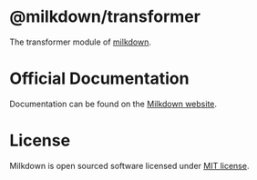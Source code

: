 # @milkdown/transformer

The transformer module of [milkdown](https://milkdown.dev/).

# Official Documentation

Documentation can be found on the [Milkdown website](https://milkdown.dev/transformer).

# License

Milkdown is open sourced software licensed under [MIT license](https://github.com/Milkdown/milkdown/blob/main/LICENSE).
